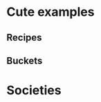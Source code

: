 <!-- <meta name="mcdp-library" content='plugs'/> -->


# Cute examples

## Recipes

## Buckets

# Societies
